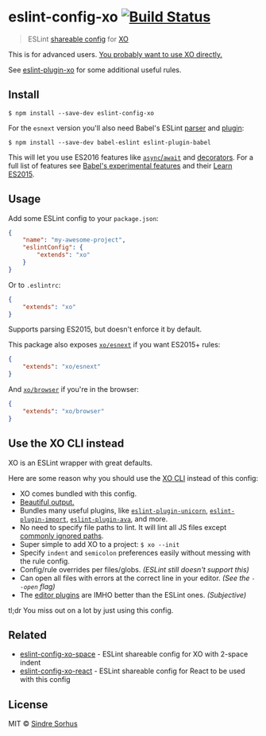 # eslint-config-xo [![Build Status](https://travis-ci.org/sindresorhus/eslint-config-xo.svg?branch=master)](https://travis-ci.org/sindresorhus/eslint-config-xo)

> ESLint [shareable config](http://eslint.org/docs/developer-guide/shareable-configs.html) for [XO](https://github.com/sindresorhus/xo)

This is for advanced users. [You probably want to use XO directly.](#use-the-xo-cli-instead)

See [eslint-plugin-xo](https://github.com/sindresorhus/eslint-plugin-xo) for some additional useful rules.


## Install

```
$ npm install --save-dev eslint-config-xo
```

For the `esnext` version you'll also need Babel's ESLint [parser](https://github.com/babel/babel-eslint) and [plugin](https://github.com/babel/eslint-plugin-babel):

```
$ npm install --save-dev babel-eslint eslint-plugin-babel
```

This will let you use ES2016 features like [`async`/`await`](https://github.com/lukehoban/ecmascript-asyncawait) and [decorators](https://github.com/wycats/javascript-decorators). For a full list of features see [Babel's experimental features](https://babeljs.io/docs/usage/experimental/) and their [Learn ES2015](https://babeljs.io/docs/learn-es2015/).


## Usage

Add some ESLint config to your `package.json`:

```json
{
	"name": "my-awesome-project",
	"eslintConfig": {
		"extends": "xo"
	}
}
```

Or to `.eslintrc`:

```json
{
	"extends": "xo"
}
```

Supports parsing ES2015, but doesn't enforce it by default.

This package also exposes [`xo/esnext`](esnext.js) if you want ES2015+ rules:

```json
{
	"extends": "xo/esnext"
}
```

And [`xo/browser`](browser.js) if you're in the browser:

```json
{
	"extends": "xo/browser"
}
```


## Use the XO CLI instead

XO is an ESLint wrapper with great defaults.

Here are some reason why you should use the [XO CLI](https://github.com/sindresorhus/xo) instead of this config:

- XO comes bundled with this config.
- [Beautiful output.](https://github.com/sindresorhus/eslint-formatter-pretty)
- Bundles many useful plugins, like [`eslint-plugin-unicorn`](https://github.com/sindresorhus/eslint-plugin-unicorn), [`eslint-plugin-import`](https://github.com/benmosher/eslint-plugin-import), [`eslint-plugin-ava`](https://github.com/avajs/eslint-plugin-ava), and more.
- No need to specify file paths to lint. It will lint all JS files except [commonly ignored paths](https://github.com/sindresorhus/xo#ignores).
- Super simple to add XO to a project: `$ xo --init`
- Specify `indent` and `semicolon` preferences easily without messing with the rule config.
- Config/rule overrides per files/globs. *(ESLint still doesn't support this)*
- Can open all files with errors at the correct line in your editor. *(See the `--open` flag)*
- The [editor plugins](https://github.com/sindresorhus/xo#editor-plugins) are IMHO better than the ESLint ones. *(Subjective)*

tl;dr You miss out on a lot by just using this config.


## Related

- [eslint-config-xo-space](https://github.com/sindresorhus/eslint-config-xo-space) - ESLint shareable config for XO with 2-space indent
- [eslint-config-xo-react](https://github.com/sindresorhus/eslint-config-xo-react) - ESLint shareable config for React to be used with this config


## License

MIT © [Sindre Sorhus](https://sindresorhus.com)
